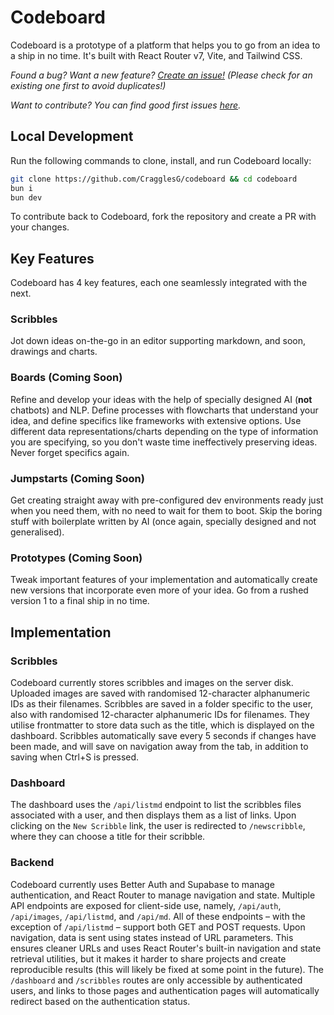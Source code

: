 # Codeboard

Codeboard is a prototype of a platform that helps you to go from an idea to a ship in no time. It's built with React Router v7, Vite, and Tailwind CSS.

_Found a bug? Want a new feature? [Create an issue!](https://github.com/CragglesG/codeboard/issues/new) (Please check for an existing one first to avoid duplicates!)_

_Want to contribute? You can find good first issues [here](https://github.com/CragglesG/codeboard/contribute)._

## Local Development

Run the following commands to clone, install, and run Codeboard locally:

```bash
git clone https://github.com/CragglesG/codeboard && cd codeboard
bun i
bun dev
```

To contribute back to Codeboard, fork the repository and create a PR with your changes.

## Key Features

Codeboard has 4 key features, each one seamlessly integrated with the next.

### Scribbles

Jot down ideas on-the-go in an editor supporting markdown, and soon, drawings and charts.

### Boards (Coming Soon)

Refine and develop your ideas with the help of specially designed AI (**not** chatbots) and NLP. Define processes with flowcharts that understand your idea, and define specifics like frameworks with extensive options. Use different data representations/charts depending on the type of information you are specifying, so you don't waste time ineffectively preserving ideas. Never forget specifics again.

### Jumpstarts (Coming Soon)

Get creating straight away with pre-configured dev environments ready just when you need them, with no need to wait for them to boot. Skip the boring stuff with boilerplate written by AI (once again, specially designed and not generalised).

### Prototypes (Coming Soon)

Tweak important features of your implementation and automatically create new versions that incorporate even more of your idea. Go from a rushed version 1 to a final ship in no time.

## Implementation

### Scribbles

Codeboard currently stores scribbles and images on the server disk. Uploaded images are saved with randomised 12-character alphanumeric IDs as their filenames. Scribbles are saved in a folder specific to the user, also with randomised 12-character alphanumeric IDs for filenames. They utilise frontmatter to store data such as the title, which is displayed on the dashboard. Scribbles automatically save every 5 seconds if changes have been made, and will save on navigation away from the tab, in addition to saving when Ctrl+S is pressed.

### Dashboard

The dashboard uses the `/api/listmd` endpoint to list the scribbles files associated with a user, and then displays them as a list of links. Upon clicking on the `New Scribble` link, the user is redirected to `/newscribble`, where they can choose a title for their scribble.

### Backend

Codeboard currently uses Better Auth and Supabase to manage authentication, and React Router to manage navigation and state. Multiple API endpoints are exposed for client-side use, namely, `/api/auth`, `/api/images`, `/api/listmd`, and `/api/md`. All of these endpoints – with the exception of `/api/listmd` – support both GET and POST requests. Upon navigation, data is sent using states instead of URL parameters. This ensures cleaner URLs and uses React Router's built-in navigation and state retrieval utilities, but it makes it harder to share projects and create reproducible results (this will likely be fixed at some point in the future). The `/dashboard` and `/scribbles` routes are only accessible by authenticated users, and links to those pages and authentication pages will automatically redirect based on the authentication status.


